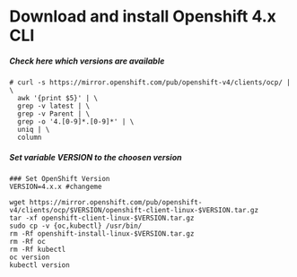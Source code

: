# Download and install Openshift 4.x CLI

##### Check here which versions are available

```
# curl -s https://mirror.openshift.com/pub/openshift-v4/clients/ocp/ | \
  awk '{print $5}' | \
  grep -v latest | \
  grep -v Parent | \
  grep -o '4.[0-9]*.[0-9]*' | \
  uniq | \
  column
```

##### Set variable VERSION to the choosen version

```
### Set OpenShift Version
VERSION=4.x.x #changeme

wget https://mirror.openshift.com/pub/openshift-v4/clients/ocp/$VERSION/openshift-client-linux-$VERSION.tar.gz
tar -xf openshift-client-linux-$VERSION.tar.gz
sudo cp -v {oc,kubectl} /usr/bin/
rm -Rf openshift-install-linux-$VERSION.tar.gz
rm -Rf oc
rm -Rf kubectl
oc version
kubectl version
```
